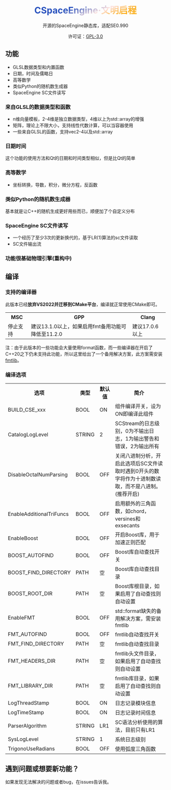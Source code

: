 <!--DOCTYPE html>
<html>
    <head>
        <title>CSpaceEngine Renewed</title>
        <style type="text/css">
        div.Head
        {
            width:100%;
            text-align:center;
        }
        div.Head h1
        {
            font-weight: bold;
            background: -webkit-linear-gradient(-66.5607189deg, rgb(41,82,190), rgb(41,82,190) 40%, rgb(254,226,223) 60%, rgb(251,172,19) 75%);
            -webkit-background-clip: text;
            -webkit-text-fill-color: transparent;
            color: transparent;
        }
        </style>
    </head>
    <body-->
<!--a href="README_EN.md">English</a-->
<div class="Head" align="center" style="width:100%;">
    <h1 style="font-weight: bold;background: -webkit-linear-gradient(-66.5607189deg, rgb(41,82,190), rgb(41,82,190) 40%, rgb(254,226,223) 60%, rgb(251,172,19) 75%);-webkit-background-clip: text;-webkit-text-fill-color: transparent;color: transparent;">CSpaceEngine·文明启程</h1>
    <p>开源的SpaceEngine静态库，适配SE0.990</p>
    <p>许可证：<a href="https://www.gnu.org/licenses/old-licenses/gpl-2.0.html">GPL-3.0</a></p>
</div>
<h2>功能</h2>
<ul>
    <li>GLSL数据类型和内置函数</li>
    <li>日期，时间及儒略日</li>
    <li>高等数学</li>
    <li>类似Python的随机数生成器</li>
    <li>SpaceEngine SC文件读写</li>
</ul>
<h3>来自GLSL的数据类型和函数</h3>
<ul>
    <li>n维向量模板，2-4维是独立数据类型，4维以上为std::array的增强</li>
    <li>矩阵，理论上不限大小，支持线性代数计算，可以当容器使用</li>
    <li>一些来自GLSL的函数，支持vec2-4以及std::array</li>
</ul>
<h3>日期时间</h3>
<p>这个功能的使用方法和Qt的日期和时间类型相似，但是比Qt的简单</p>
<h3>高等数学</h3>
<ul>
    <li>坐标转换，导数，积分，微分方程，反函数</li>
</ul>
<h3>类似Python的随机数生成器</h3>
<p>基本就是让C++的随机生成更好用些而已，顺便加了个自定义分布</p>
<h3>SpaceEngine SC文件读写</h3>
<ul>
    <li>一个经历了至少3次的更新换代的，基于LR(1)算法的sc文件读取</li>
    <li>SC文件输出流</li>
</ul>
<h3>功能很基础物理引擎(重构中)</h3>
<!--ul>
    <li>轨道跟踪器，用于轨道根数和状态向量的转换，可以实时跟踪(目前只支持椭圆轨道，Bug多慎用)</li>
    <li>一些很基础的转换，比如双星轨道转开普勒轨道根数</li>
    <li>行星轨道分布模型</li>
    <li>卫星TLE工具</li>
    <li>洛希极限，希尔球和拉格朗日点，用于多体问题</li>
    <li>IAU自转模型实时跟踪工具 (<b>未来可能添加IAU和标准自转模型互转，高难</b>)</li>
    <li>自带了多个状态方程模板已经状态方程，尽管它们绝大多数是不精确的 (<b>将改为材料实体类，封装基本属性，状态方程及熔化曲线</b>)</li>
    <li>基于流体静力平衡的行星物理模型(搁置了两年多的“世纪难题”在此宣告破解!) (<b>将引入温度影响，向气态行星兼容</b>)</li>
    <li><b>(未实现)基于恒星结构方程的恒星物理模型 (新的高难世纪难题待破解)</b></li>
    <li><b>星等-光度计算</b></li>
    <li><b>(未完全实现)光谱分析</b></li>
    <li><b>(未实现)基本热力学 (又是世纪难题)</b></li>
</ul-->
<h2>编译</h2>
<h3>支持的编译器</h3>
<p>此版本已经<b>放弃VS2022并迁移到CMake平台</b>，编译就正常使用CMake即可。</p>
<table align="center">
    <tr><th>MSC</th><th>GPP</th><th>Clang</th></tr>
    <tr><td>停止支持</td><td>建议13.1.0以上，如果启用fmt备用功能可降低至11.2.0</td><td>建议17.0.6以上</td></tr>
</table>
<p>注：由于此版本的一些功能会大量使用format函数，而一些编译器在开启了C++20之下仍未支持此功能，所以这里给出了一个备用解决方案，此方案需安装<a href="https://github.com/fmtlib/fmt">fmtlib</a>。</p>


<h3>编译选项</h3>
<table>
    <tr><th>选项</th><th>类型</th><th>默认值</th><th>简介</th></tr>
    <tr><td>BUILD_CSE_xxx</td><td>BOOL</td><td>ON</td><td>组件编译开关，设为ON即编译此组件</td></tr>
    <tr><td>CatalogLogLevel</td><td>STRING</td><td>2</td><td>SCStream的日志级别，0为不输出日志，1为输出警告和错误，2为输出所有</td></tr>
    <!--tr><td>CsvLogLevel</td><td>STRING</td><td>1</td><td>CSV的日志级别(当前未启用)</td></tr-->
    <!--tr><td>CsvPatchWarning</td><td>BOOL</td><td>ON</td><td>(当前未启用)</td></tr-->
    <tr><td>DisableOctalNumParsing</td><td>BOOL</td><td>OFF</td><td>关闭八进制分析，开启此选项后SC文件读取时遇到0开头的数字将作为十进制数读取，而不是八进制。(推荐开启)</td></tr>
    <tr><td>EnableAdditionalTriFuncs</td><td>BOOL</td><td>OFF</td><td>启用额外的三角函数，如chord，versines和exsecants</td></tr>
    <tr><td>EnableBoost</td><td>BOOL</td><td>OFF</td><td>开启Boost库，用于加速正则匹配</td></tr>
    <tr><td>BOOST_AUTOFIND</td><td>BOOL</td><td>OFF</td><td>Boost库自动查找开关</td></tr>
    <tr><td>BOOST_FIND_DIRECTORY</td><td>PATH</td><td>空</td><td>Boost库自动查找目录</td></tr>
    <tr><td>BOOST_ROOT_DIR</td><td>PATH</td><td>空</td><td>Boost库根目录，如果启用了自动查找则自动设置</td></tr>
    <tr><td>EnableFMT</td><td>BOOL</td><td>OFF</td><td>std::format缺失的备用解决方案，需安装fmtlib</td></tr>
    <tr><td>FMT_AUTOFIND</td><td>BOOL</td><td>OFF</td><td>fmtlib自动查找开关</td></tr>
    <tr><td>FMT_FIND_DIRECTORY</td><td>PATH</td><td>空</td><td>fmtlib自动查找目录</td></tr>
    <tr><td>FMT_HEADERS_DIR</td><td>PATH</td><td>空</td><td>fmtlib头文件目录，如果启用了自动查找则自动设置</td></tr>
    <tr><td>FMT_LIBRARY_DIR</td><td>PATH</td><td>空</td><td>fmtlib库目录，如果启用了自动查找则自动设置</td></tr>
    <tr><td>LogThreadStamp</td><td>BOOL</td><td>ON</td><td>日志记录模块信息</td></tr>
    <tr><td>LogTimeStamp</td><td>BOOL</td><td>ON</td><td>日志记录时间信息</td></tr>
    <tr><td>ParserAlgorithm</td><td>STRING</td><td>LR1</td><td>SC语法分析使用的算法，目前只有LR1</td></tr>
    <tr><td>SysLogLevel</td><td>STRING</td><td>1</td><td>系统日志级别</td></tr>
    <tr><td>TrigonoUseRadians</td><td>BOOL</td><td>OFF</td><td>使用弧度三角函数</td></tr>
</table>
<h2>遇到问题或想要新功能？</h2>
<p>如果发现无法解决的问题或者bug，在issues告诉我。</p>
    <!--/body>
</html-->
